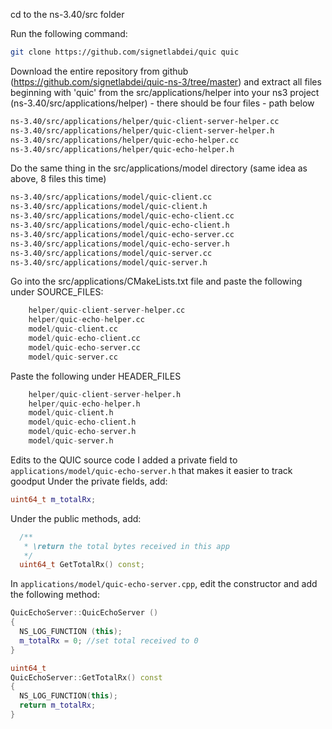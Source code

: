 cd to the ns-3.40/src folder

Run the following command: 
```bash
git clone https://github.com/signetlabdei/quic quic
```

Download the entire repository from github (https://github.com/signetlabdei/quic-ns-3/tree/master) and extract all files beginning with 'quic' from the src/applications/helper into your ns3 project (ns-3.40/src/applications/helper) - there should be four files - path below

```bash
ns-3.40/src/applications/helper/quic-client-server-helper.cc
ns-3.40/src/applications/helper/quic-client-server-helper.h
ns-3.40/src/applications/helper/quic-echo-helper.cc
ns-3.40/src/applications/helper/quic-echo-helper.h
```

Do the same thing in the src/applications/model directory (same idea as above, 8 files this time)
```bash
ns-3.40/src/applications/model/quic-client.cc
ns-3.40/src/applications/model/quic-client.h
ns-3.40/src/applications/model/quic-echo-client.cc
ns-3.40/src/applications/model/quic-echo-client.h
ns-3.40/src/applications/model/quic-echo-server.cc
ns-3.40/src/applications/model/quic-echo-server.h
ns-3.40/src/applications/model/quic-server.cc
ns-3.40/src/applications/model/quic-server.h
```

Go into the src/applications/CMakeLists.txt file and paste the following under SOURCE_FILES:

```python
    helper/quic-client-server-helper.cc
    helper/quic-echo-helper.cc
    model/quic-client.cc
    model/quic-echo-client.cc
    model/quic-echo-server.cc
    model/quic-server.cc
```

Paste the following under HEADER_FILES

```python
    helper/quic-client-server-helper.h
    helper/quic-echo-helper.h
    model/quic-client.h
    model/quic-echo-client.h
    model/quic-echo-server.h
    model/quic-server.h
```

Edits to the QUIC source code
I added a private field to ```applications/model/quic-echo-server.h``` that makes it easier to track goodput
Under the private fields, add:
```c++
uint64_t m_totalRx;
```
Under the public methods, add:
```c++
  /**
   * \return the total bytes received in this app
   */
  uint64_t GetTotalRx() const;
```
In ```applications/model/quic-echo-server.cpp```, edit the constructor and add the following method:
```c++
QuicEchoServer::QuicEchoServer ()
{
  NS_LOG_FUNCTION (this);
  m_totalRx = 0; //set total received to 0
}

uint64_t
QuicEchoServer::GetTotalRx() const
{
  NS_LOG_FUNCTION(this);
  return m_totalRx;
}
```


